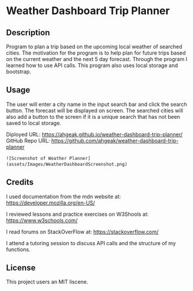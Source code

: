 # Weather Dashboard Trip Planner

## Description
Program to plan a trip based on the upcoming local weather of searched cities. The motivation for the program is to help plan for future trips based on the current weather and the next 5 day forecast. Through the program I learned how to use API calls. This program also uses local storage and bootstrap.

## Usage

The user will enter a city name in the input search bar and click the search button. The forecast will be displayed on screen. The searched cities will also add a button to the screen if it is a unique search that has not been saved to local storage.

Diployed URL: https://ahgeak.github.io/weather-dashboard-trip-planner/
GitHub Repo URL: https://github.com/ahgeak/weather-dashboard-trip-planner

    ![Screenshot of Weather Planner](assets/Images/WeatherDashboardScreenshot.png)

## Credits

I used documentation from the mdn website at: https://developer.mozilla.org/en-US/

I reviewed lessons and practice exercises on W3Shools at: https://www.w3schools.com/

I read forums on StackOverFlow at: https://stackoverflow.com/

I attend a tutoring session to discuss API calls and the structure of my functions.

## License

This project users an MIT liscene.

